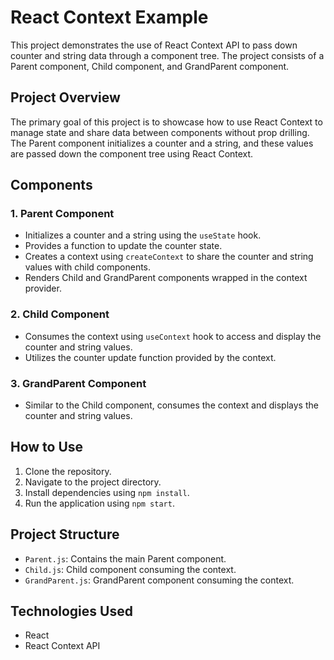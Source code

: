 # React Context Example

This project demonstrates the use of React Context API to pass down counter and string data through a component tree. The project consists of a Parent component, Child component, and GrandParent component.

## Project Overview

The primary goal of this project is to showcase how to use React Context to manage state and share data between components without prop drilling. The Parent component initializes a counter and a string, and these values are passed down the component tree using React Context.

## Components

### 1. Parent Component
- Initializes a counter and a string using the `useState` hook.
- Provides a function to update the counter state.
- Creates a context using `createContext` to share the counter and string values with child components.
- Renders Child and GrandParent components wrapped in the context provider.

### 2. Child Component
- Consumes the context using `useContext` hook to access and display the counter and string values.
- Utilizes the counter update function provided by the context.

### 3. GrandParent Component
- Similar to the Child component, consumes the context and displays the counter and string values.

## How to Use

1. Clone the repository.
2. Navigate to the project directory.
3. Install dependencies using `npm install`.
4. Run the application using `npm start`.

## Project Structure

- `Parent.js`: Contains the main Parent component.
- `Child.js`: Child component consuming the context.
- `GrandParent.js`: GrandParent component consuming the context.

## Technologies Used

- React
- React Context API
